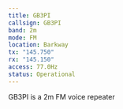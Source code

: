 ```yaml
---
title: GB3PI
callsign: GB3PI
band: 2m
mode: FM
location: Barkway
tx: "145.750"
rx: "145.150"
access: 77.0Hz
status: Operational
---
```

GB3PI is a 2m FM voice repeater